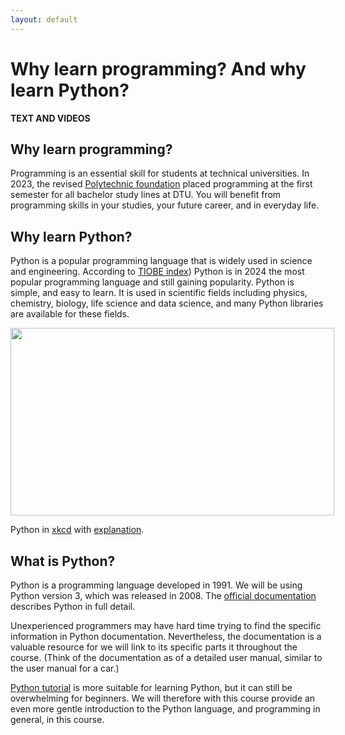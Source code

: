 ```yaml
---
layout: default
---
```


# Why learn programming? And why learn Python?
**TEXT AND VIDEOS**


## Why learn programming?
Programming is an essential skill for students at technical universities. In 2023, the revised [Polytechnic foundation](https://www.dtu.dk/uddannelse/bachelor/uddannelsens-opbygning/det-polytekniske-grundlag) placed programming at the first semester for all bachelor study lines at DTU. You will benefit from programming skills in your studies, your future career, and in everyday life.

## Why learn Python?
Python is a popular programming language that is widely used in science and engineering. According to [TIOBE index](https://en.wikipedia.org/wiki/TIOBE_index)) Python is in 2024 the most popular programming language and still gaining popularity. Python is simple, and easy to learn. It is used in scientific fields including physics, chemistry, biology, life science and data science, and many Python libraries are available for these fields. 

<!---If only I could include just half of the comic.
![Python in xkcd](https://imgs.xkcd.com/comics/python.png)
but nothing seems to work as I want it.-
--->

<!--style>
.clip-me {    
  clip-path: inset(0% 0% 50% 0%); 
} 
</style>
<img class="clip-me" src="https://imgs.xkcd.com/comics/python.png"-->
 
<div style="position: relative; width: 518px; height: 300px;">
    <img src="https://imgs.xkcd.com/comics/python.png" 
        style="width: 100%; height: 100%; object-fit: none; object-position: 0% 0%;" >
</div>

Python in [xkcd](https://xkcd.com/) with [explanation](https://www.explainxkcd.com/wiki/index.php/353:_Python).

## What is Python?

Python is a programming language developed in 1991. We will be using Python version 3, which was released in 2008. The [official documentation](https://docs.python.org/3/) describes Python in full detail.

Unexperienced programmers may have hard time trying to find the specific information in Python documentation. Nevertheless, the documentation is a valuable resource for we will link to its specific parts it throughout the course. (Think of the documentation as of a detailed user manual, similar to the user manual for a car.)

[Python tutorial](https://docs.python.org/3/tutorial/index.html) is more suitable for learning Python, but it can still be overwhelming for beginners. We will therefore with this course provide an even more gentle introduction to the Python language, and programming in general, in this course.


